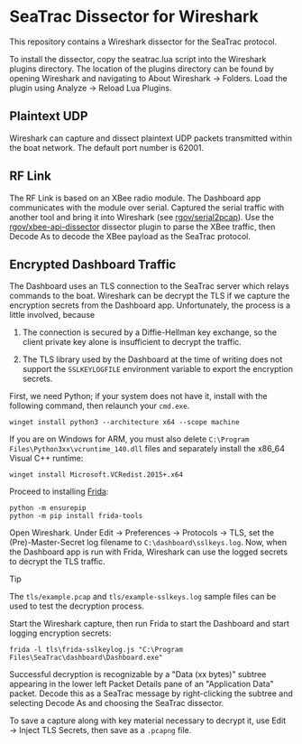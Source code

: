 # SeaTrac Dissector for Wireshark

This repository contains a Wireshark dissector for the SeaTrac protocol.

To install the dissector, copy the seatrac.lua script into the Wireshark plugins directory. The location of the plugins directory can be found by opening Wireshark and navigating to About Wireshark → Folders. Load the plugin using Analyze → Reload Lua Plugins.


## Plaintext UDP

Wireshark can capture and dissect plaintext UDP packets transmitted within the boat network. The default port number is 62001.


## RF Link

The RF Link is based on an XBee radio module. The Dashboard app communicates with the module over serial. Captured the serial traffic with another tool and bring it into Wireshark (see [rgov/serial2pcap](https://github.com/rgov/serial2pcap)). Use the [rgov/xbee-api-dissector](https://github.com/rgov/xbee-api-dissector) dissector plugin to parse the XBee traffic, then Decode As to decode the XBee payload as the SeaTrac protocol.


## Encrypted Dashboard Traffic

The Dashboard uses an TLS connection to the SeaTrac server which relays commands to the boat. Wireshark can be decrypt the TLS if we capture the encryption secrets from the Dashboard app. Unfortunately, the process is a little involved, because

1. The connection is secured by a Diffie-Hellman key exchange, so the client private key alone is insufficient to decrypt the traffic.

2. The TLS library used by the Dashboard at the time of writing does not support the `SSLKEYLOGFILE` environment variable to export the encryption secrets.

First, we need Python; if your system does not have it, install with the following command, then relaunch your `cmd.exe`.

    winget install python3 --architecture x64 --scope machine

If you are on Windows for ARM, you must also delete `C:\Program Files\Python3xx\vcruntime_140.dll` files and separately install the x86_64 Visual C++ runtime:

    winget install Microsoft.VCRedist.2015+.x64

 Proceed to installing [Frida](https://frida.re):

    python -m ensurepip
    python -m pip install frida-tools

Open Wireshark. Under Edit → Preferences → Protocols → TLS, set the (Pre)-Master-Secret log filename to `C:\dashboard\sslkeys.log`. Now, when the Dashboard app is run with Frida, Wireshark can use the logged secrets to decrypt the TLS traffic.

> [!TIP]
> The `tls/example.pcap` and `tls/example-sslkeys.log` sample files can be used to test the decryption process.

Start the Wireshark capture, then run Frida to start the Dashboard and start logging encryption secrets:

    frida -l tls\frida-sslkeylog.js "C:\Program Files\SeaTrac\dashboard\Dashboard.exe"

Successful decryption is recognizable by a "Data (xx bytes)" subtree appearing in the lower left Packet Details pane of an "Application Data" packet. Decode this as a SeaTrac message by right-clicking the subtree and selecting Decode As and choosing the SeaTrac dissector.

To save a capture along with key material necessary to decrypt it, use Edit → Inject TLS Secrets, then save as a `.pcapng` file.
